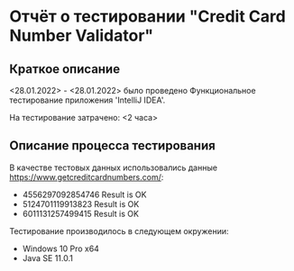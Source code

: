 

# Отчёт о тестировании  "Credit Card Number Validator"

## Краткое описание

<28.01.2022> - <28.01.2022> было проведено Функциональное тестирование приложения 'IntelliJ IDEA'.

На тестирование затрачено: <2 часа>


## Описание процесса тестирования

В качестве тестовых данных использовались данные <https://www.getcreditcardnumbers.com/>:
* 4556297092854746 Result is OK
* 5124701119913823 Result is OK
* 6011131257499415 Result is OK

Тестирование производилось в следующем окружении:
* Windows 10 Pro x64
* Java SE 11.0.1